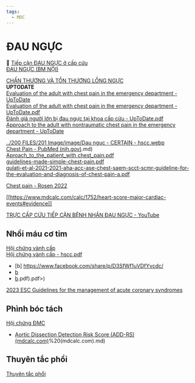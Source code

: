 ```yaml
---
tags:
  - MOC
---
```

# ĐAU NGỰC  
  
🔴 [Tiếp cận ĐAU NGỰC ở cấp cứu](./Ti%E1%BA%BFp%20c%E1%BA%ADn%20%C4%90AU%20NG%E1%BB%B0C%20%E1%BB%9F%20c%E1%BA%A5p%20c%E1%BB%A9u.md)  
[ĐAU NGỰC (BM NỘI)](../The%20TRIO/000%20Zettlekasten/UMP/BM%20N%E1%BB%98I/TIM%20M%E1%BA%A0CH/%C4%90AU%20NG%E1%BB%B0C%20(BM%20N%E1%BB%98I).md)  
  
[CHẤN THƯƠNG VÀ TỔN THƯƠNG LỒNG NGỰC](../The%20TRIO/000%20Zettlekasten/UMP/BM%20Ngoai%20LN/CH%E1%BA%A4N%20TH%C6%AF%C6%A0NG%20V%C3%80%20T%E1%BB%94N%20TH%C6%AF%C6%A0NG%20L%E1%BB%92NG%20NG%E1%BB%B0C.md)  
**UPTODATE**  
[Evaluation of the adult with chest pain in the emergency department - UpToDate](Evaluation%20of%20the%20adult%20with%20chest%20pain%20in%20the%20emergency%20department%20-%20UpToDate.md)  
	[Evaluation of the adult with chest pain in the emergency department - UpToDate.pdf](Evaluation%20of%20the%20adult%20with%20chest%20pain%20in%20the%20emergency%20department%20-%20UpToDate.pdf)  
	[Đánh giá người lớn bị đau ngực tại khoa cấp cứu - UpToDate.pdf](%3Cfile:///G:My%20DriveDau%20nguc%C4%90%C3%A1nh%20gi%C3%A1%20ng%C6%B0%E1%BB%9Di%20l%E1%BB%9Bn%20b%E1%BB%8B%20%C4%91au%20ng%E1%BB%B1c%20t%E1%BA%A1i%20khoa%20c%E1%BA%A5p%20c%E1%BB%A9u%20-%20UpToDate.pdf%3E.md)  
[Approach to the adult with nontraumatic chest pain in the emergency department - UpToDate](./Approach%20to%20the%20adult%20with%20nontraumatic%20chest%20pain%20in%20the%20emergency%20department%20-%20UpToDate.md)  
  
  
  
  
[../200 FILES/201 Image/image/Dau nguc - CERTAIN - hscc.webp](../200%20FILES/201%20Image/image/Dau%20nguc%20-%20CERTAIN%20-%20hscc.webp)  
[Chest Pain - PubMed (nih.gov)](nih.gov).md)  
[Aproach_to_the_patient_with chest_pain.pdf](%3Cfile:///G:My%20DriveDau%20ngucAproach_to_the_patient_with%20chest_pain.pdf%3E.md)  
[guidelines-made-simple-chest-pain.pdf](%3Cfile:///G:My%20DriveDau%20ngucguidelines-made-simple-chest-pain.pdf%3E.md)  
	[gulati-et-al-2021-2021-aha-acc-ase-chest-saem-scct-scmr-guideline-for-the-evaluation-and-diagnosis-of-chest-pain-a.pdf](%3Cfile:///G:My%20DriveDau%20ngucgulati-et-al-2021-2021-aha-acc-ase-chest-saem-scct-scmr-guideline-for-the-evaluation-and-diagnosis-of-chest-pain-a.pdf%3E.md)  
  
[Chest pain - Rosen 2022](./Chest%20pain%20-%20Rosen%202022.md)  
  
[[https://www.mdcalc.com/calc/1752/heart-score-major-cardiac-events#evidence]]  
  
  
[TRỰC CẤP CỨU TIẾP CẬN BỆNH NHÂN ĐAU NGỰC - YouTube](https://www.youtube.com/watch?v=6cycvX48UzY&t=1560s)  
## Nhồi máu cơ tim  
[Hội chứng vành cấp](../The%20TRIO/H%E1%BB%99i%20ch%E1%BB%A9ng%20v%C3%A0nh%20c%E1%BA%A5p.md)  
[Hội chứng vành cấp - hscc.pdf](%3Cfile:///G:My%20DriveDau%20ngucH%E1%BB%99i%20ch%E1%BB%A9ng%20v%C3%A0nh%20c%E1%BA%A5p%20-%20hscc.pdf%3E.md)  
- [b] https://www.facebook.com/share/p/D3SfWf1uVDfYvcdc/  
- [b](%3Cfile:///G:My%20DriveDau%20ngucNMCTehad191_supplementary_data.pdf%3E.md)  
- [b](2018).pdf).pdf>)  
  
  
[2023 ESC Guidelines for the management of acute coronary syndromes](../2023%20ESC%20Guidelines%20for%20the%20management%20of%20acute%20coronary%20syndromes.md)  
  
## Phình bóc tách  
[Hội chứng ĐMC](../H%E1%BB%99i%20ch%E1%BB%A9ng%20%C4%90MC.md)  
- [Aortic Dissection Detection Risk Score (ADD-RS) (mdcalc.com)](ADD-RS)%20(mdcalc.com).md)  
  
## Thuyên tắc phổi  
[Thuyên tắc phổi](./Thuy%C3%AAn%20t%E1%BA%AFc%20ph%E1%BB%95i.md)